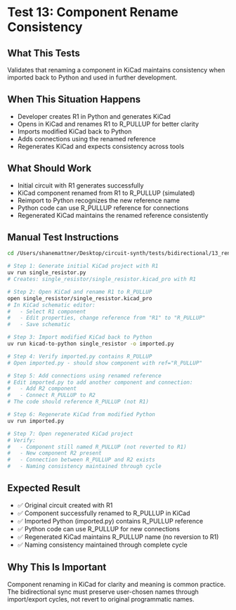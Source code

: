 # Test 13: Component Rename Consistency

## What This Tests

Validates that renaming a component in KiCad maintains consistency when imported back to Python and used in further development.

## When This Situation Happens

- Developer creates R1 in Python and generates KiCad
- Opens in KiCad and renames R1 to R_PULLUP for better clarity
- Imports modified KiCad back to Python
- Adds connections using the renamed reference
- Regenerates KiCad and expects consistency across tools

## What Should Work

- Initial circuit with R1 generates successfully
- KiCad component renamed from R1 to R_PULLUP (simulated)
- Reimport to Python recognizes the new reference name
- Python code can use R_PULLUP reference for connections
- Regenerated KiCad maintains the renamed reference consistently

## Manual Test Instructions

```bash
cd /Users/shanemattner/Desktop/circuit-synth/tests/bidirectional/13_rename_component

# Step 1: Generate initial KiCad project with R1
uv run single_resistor.py
# Creates: single_resistor/single_resistor.kicad_pro with R1

# Step 2: Open KiCad and rename R1 to R_PULLUP
open single_resistor/single_resistor.kicad_pro
# In KiCad schematic editor:
#   - Select R1 component
#   - Edit properties, change reference from "R1" to "R_PULLUP"
#   - Save schematic

# Step 3: Import modified KiCad back to Python
uv run kicad-to-python single_resistor -o imported.py

# Step 4: Verify imported.py contains R_PULLUP
# Open imported.py - should show component with ref="R_PULLUP"

# Step 5: Add connections using renamed reference
# Edit imported.py to add another component and connection:
#   - Add R2 component
#   - Connect R_PULLUP to R2
# The code should reference R_PULLUP (not R1)

# Step 6: Regenerate KiCad from modified Python
uv run imported.py

# Step 7: Open regenerated KiCad project
# Verify:
#   - Component still named R_PULLUP (not reverted to R1)
#   - New component R2 present
#   - Connection between R_PULLUP and R2 exists
#   - Naming consistency maintained through cycle
```

## Expected Result

- ✅ Original circuit created with R1
- ✅ Component successfully renamed to R_PULLUP in KiCad
- ✅ Imported Python (imported.py) contains R_PULLUP reference
- ✅ Python code can use R_PULLUP for new connections
- ✅ Regenerated KiCad maintains R_PULLUP name (no reversion to R1)
- ✅ Naming consistency maintained through complete cycle

## Why This Is Important

Component renaming in KiCad for clarity and meaning is common practice. The bidirectional sync must preserve user-chosen names through import/export cycles, not revert to original programmatic names.
